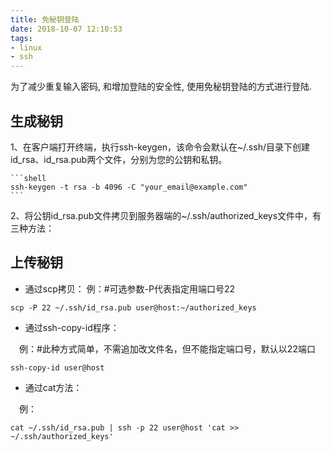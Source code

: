 ```yaml
---
title: 免秘钥登陆
date: 2018-10-07 12:10:53
tags: 
- linux
- ssh
---
```


为了减少重复输入密码, 和增加登陆的安全性, 使用免秘钥登陆的方式进行登陆.
<!--more-->

## 生成秘钥

1、在客户端打开终端，执行ssh-keygen，该命令会默认在~/.ssh/目录下创建id_rsa、id_rsa.pub两个文件，分别为您的公钥和私钥。

    ```shell
    ssh-keygen -t rsa -b 4096 -C "your_email@example.com"
    ```

2、将公钥id_rsa.pub文件拷贝到服务器端的~/.ssh/authorized_keys文件中，有三种方法：

## 上传秘钥

- 通过scp拷贝：
例：#可选参数-P代表指定用端口号22

```shell
scp -P 22 ~/.ssh/id_rsa.pub user@host:~/authorized_keys
```

- 通过ssh-copy-id程序：

　例：#此种方式简单，不需追加改文件名，但不能指定端口号，默认以22端口

```shell
ssh-copy-id user@host
```

- 通过cat方法：

　例：

```shell
cat ~/.ssh/id_rsa.pub | ssh -p 22 user@host 'cat >> ~/.ssh/authorized_keys'
```
